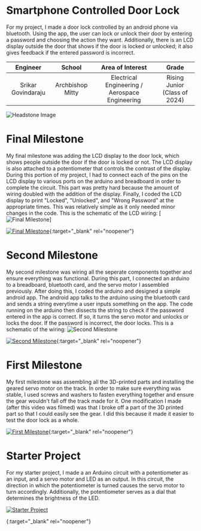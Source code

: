 ﻿# Smartphone Controlled Door Lock
For my project, I made a door lock controlled by an android phone via bluetooth. Using the app, the user can lock or unlock their door by entering a password and choosing the action they want. Additionally, there is an LCD display outside the door that shows if the door is locked or unlocked; it also gives feedback if the entered password is incorrect.

| **Engineer** | **School** | **Area of Interest** | **Grade** |
|:--:|:--:|:--:|:--:|
| Srikar Govindaraju | Archbishop Mitty | Electrical Engineering / Aerospace Engineering | Rising Junior (Class of 2024)

![Headstone Image](https://lh3.googleusercontent.com/pw/AM-JKLWfd4dRvPAdevC8uQD5BAGlrTkiSEIejKgGMrf6Ioi7zm-y-rQSPijZxKdHorBCxwCIgvUzAdC4sgc-4A9S3oRGqgodxC7O4o6nuXvSSjbxyCt2yUhsgkUaQuAJ4a0RgB01Sj9s7dog-eMnixIZVnbI=w923-h922-no?authuser=0)
  
# Final Milestone
My final milestone was adding the LCD display to the door lock, which shows people outside the door if the door is locked or not. The LCD display is also attached to a potentiometer that controls the contrast of the display. During this portion of my project, I had to connect each of the pins on the LCD display to various ports on the arduino and breadboard in order to complete the circuit. This part was pretty hard because the amount of wiring doubled with the addition of the display. Finally, I coded the LCD display to print "Locked", "Unlocked", and "Wrong Password" at the appropriate times. This was relatively simple as it only needed minor changes in the code. This is the schematic of the LCD wiring: 
[![Final Milestone](https://hackster.imgix.net/uploads/attachments/396202/F1PUATMJ7ARLKHH.MEDIUM.jpg?auto=compress%2Cformat&w=1280&h=960&fit=max)]

[![Final Milestone](https://img.youtube.com/vi/Ub7cO1ISwrk/maxresdefault.jpg)](https://www.youtube.com/watch?v=Ub7cO1ISwrk "Final Milestone"){:target="_blank" rel="noopener"}

# Second Milestone
My second milestone was wiring all the seperate components together and ensure everything was functional. During this part, I connected an arduino to a breadboard, bluetooth card, and the servo motor I assembled previously. After doing this, I coded the arduino and designed a simple android app. The android app talks to the arduino using the bluetooth card and sends a string everytime a user inputs something on the app. The code running on the arduino then dissects the string to check if the password entered in the app is correct. If so, it turns the servo motor and unlocks or locks the door. If the password is incorrect, the door locks. This is a schematic of the wiring: 
![Second Milestone](https://hackster.imgix.net/uploads/attachments/396202/F1PUATMJ7ARLKHH.MEDIUM.jpg?auto=compress%2Cformat&w=1280&h=960&fit=max)

[![Second Milestone](https://img.youtube.com/vi/qiLTGKnkjeY/maxresdefault.jpg)](https://www.youtube.com/watch?v=qeDH108uZjY "Second Milestone"){:target="_blank" rel="noopener"}
# First Milestone
  

My first milestone was assembling all the 3D-printed parts and installing the geared servo motor on the track. In order to make sure everything was stable, I used screws and washers to fasten everything together and ensure the gear wouldn't fall off the track made for it. One modification I made (after this video was filmed) was that I broke off a part of the 3D printed part so that I could easily see the gear. I did this because it made it easier to test the door lock as a whole.

[![First Milestone](https://img.youtube.com/vi/kdh-Tp_1m2Y/maxresdefault.jpg)](https://www.youtube.com/watch?v=kdh-Tp_1m2Y "First Milestone"){:target="_blank" rel="noopener"}

# Starter Project
For my starter project, I made a an Arduino circuit with a potentiometer as an input, and a servo motor and LED as an output. In this circuit, the direction in which the potentiometer is turned causes the servo motor to turn accordingly. Additionally, the potentiometer serves as a dial that determines the brightness of the LED.

[![Starter Project](http://i3.ytimg.com/vi/qiLTGKnkjeY/hqdefault.jpg)](https://www.youtube.com/watch?v=qiLTGKnkjeY "Starter Project")

{:target="_blank" rel="noopener"}





